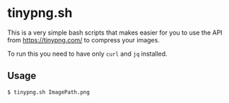 # tinypng.sh

This is a very simple bash scripts that makes easier for you to use the API from https://tinypng.com/ to compress your images.

To run this you need to have only `curl` and `jq` installed.

## Usage

```
$ tinypng.sh ImagePath.png
```
